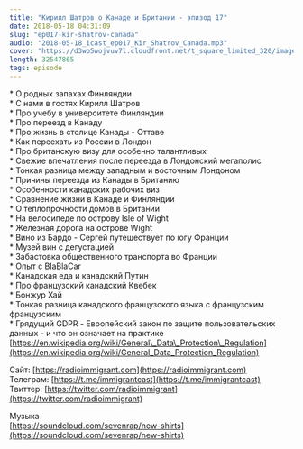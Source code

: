 ```yaml
---
title: "Кирилл Шатров о Канаде и Британии - эпизод 17"
date: 2018-05-18 04:31:09
slug: "ep017-kir-shatrov-canada"
audio: "2018-05-18_icast_ep017_Kir_Shatrov_Canada.mp3"
cover: "https://d3wo5wojvuv7l.cloudfront.net/t_square_limited_320/images.spreaker.com/original/d20daaa729fc8cae11f6717f5c961b50.jpg"
length: 32547865
tags: episode
---
```

\* О родных запахах Финляндии  
\* С нами в гостях Кирилл Шатров  
\* Про учебу в университете Финляндии  
\* Про переезд в Канаду  
\* Про жизнь в столице Канады - Оттаве  
\* Как переехать из России в Лондон  
\* Про британскую визу для особенно талантливых  
\* Свежие впечатления после переезда в Лондонский мегаполис  
\* Тонкая разница между западным и восточным Лондоном  
\* Причины переезда из Канады в Британию  
\* Особенности канадских рабочих виз  
\* Сравнение жизни в Канаде и Финляндии  
\* О теплопрочности домов в Британии  
\* На велосипеде по острову Isle of Wight  
\* Железная дорога на острове Wight  
\* Вино из Бардо - Сергей путешествует по югу Франции  
\* Музей вин с дегустацией  
\* Забастовка общественного транспорта во Франции  
\* Опыт с BlaBlaCar  
\* Канадская еда и канадский Путин  
\* Про французский канадский Квебек  
\* Бонжур Хай  
\* Тонкая разница канадского французского языка с французским французским  
\* Грядущий GDPR - Европейский закон по защите пользовательских данных - и что он означает на практике [https://en.wikipedia.org/wiki/General\_Data\_Protection\_Regulation](https://en.wikipedia.org/wiki/General_Data_Protection_Regulation)  
  
Сайт: [https://radioimmigrant.com](https://radioimmigrant.com)  
Телеграм: [https://t.me/immigrantcast](https://t.me/immigrantcast)  
Твиттер: [https://twitter.com/radioimmigrant](https://twitter.com/radioimmigrant)  
  
Музыка  
[https://soundcloud.com/sevenrap/new-shirts](https://soundcloud.com/sevenrap/new-shirts)
